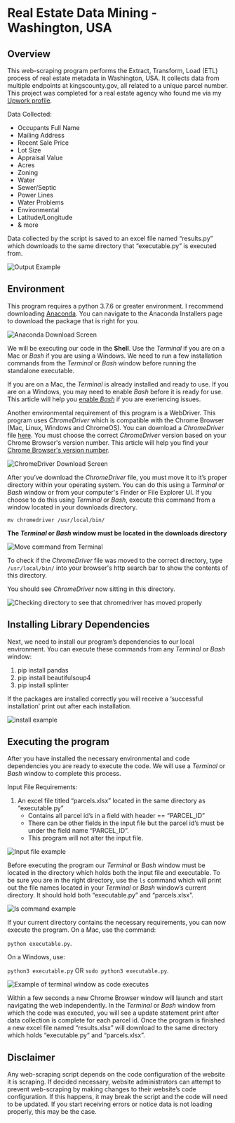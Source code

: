 # Real Estate Data Mining - Washington, USA

## Overview
This web-scraping program performs the Extract, Transform, Load (ETL) process of real estate metadata in Washington, USA. It collects data from multiple endpoints at kingscounty.gov, all related to a unique parcel number. This project was completed for a real estate agency who found me via my [Upwork profile](https://www.upwork.com/freelancers/~0142cf8752a12b0b88?).

Data Collected:
- Occupants Full Name
- Mailing Address
- Recent Sale Price
- Lot Size
- Appraisal Value
- Acres
- Zoning
- Water
- Sewer/Septic
- Power Lines
- Water Problems
- Environmental
- Latitude/Longitude
- & more

Data collected by the script is saved to an excel file named “results.py” which downloads to the same directory that “executable.py” is executed from.

![Output Example](images/output_example.png)

## Environment
This program requires a python 3.7.6 or greater environment. I recommend downloading [Anaconda](https://www.anaconda.com/products/individual). You can navigate to the Anaconda Installers page to download the package that is right for you.

![Anaconda Download Screen](images/anaconda.png)

We will be executing our code in the **Shell**. Use the *Terminal* if you are on a Mac or *Bash* if you are using a Windows. We need to run a few installation commands from the *Terminal* or *Bash* window before running the standalone executable.

If you are on a Mac, the *Terminal* is already installed and ready to use. If you are on a Windows, you may need to enable *Bash* before it is ready for use. This article will help you [enable *Bash*](https://www.laptopmag.com/articles/use-bash-shell-windows-10) if you are exeriencing issues.

Another environmental requirement of this program is a WebDriver. This program uses *ChromeDriver* which is compatible with the Chrome Browser (Mac, Linux, Windows and ChromeOS). You can download a *ChromeDriver* file [here](https://chromedriver.chromium.org/downloads). You must choose the correct *ChromeDriver* version based on your Chrome Browser's version number. This article will help you find your [Chrome Browser's version number](https://help.zenplanner.com/hc/en-us/articles/204253654-How-to-Find-Your-Internet-Browser-Version-Number-Google-Chrome).

![ChromeDriver Download Screen](images/chromedriver.png)

After you’ve download the *ChromeDriver* file, you must move it to it’s proper directory within your operating system. You can do this using a *Terminal* or *Bash* window or from your computer's Finder or File Explorer UI. If you choose to do this using *Terminal* or *Bash*, execute this command from a window located in your downloads directory.

`mv chromedriver /usr/local/bin/`

**The *Terminal* or *Bash* window must be located in the downloads directory**

![Move command from Terminal](images/mv_command.png)

To check if the *ChromeDriver* file was moved to the correct directory, type `/usr/local/bin/` into your browser's http search bar to show the contents of this directory.

You should see *ChromeDriver* now sitting in this directory.

![Checking directory to see that chromedriver has moved properly](images/directory_check.png)

## Installing Library Dependencies
Next, we need to install our program’s dependencies to our local environment. You can execute these commands from any *Terminal* or *Bash* window:

1.	pip install pandas
2.	pip install beautifulsoup4
3.	pip install splinter

If the packages are installed correctly you will receive a ‘successful installation’ print out after each installation.

![install example](images/installing.png)

## Executing the program
After you have installed the necessary environmental and code dependencies you are ready to execute the code. We will use a *Terminal* or *Bash* window to complete this process.

Input File Requirements:
1.	An excel file titled “parcels.xlsx” located in the same directory as “executable.py”
    - Contains all parcel id’s in a field with header == “PARCEL_ID”
    - There can be other fields in the input file but the parcel id’s must be under the field name “PARCEL_ID”.
    - This program will not alter the input file.

![Input file example](images/input_example.png)

Before executing the program our *Terminal* or *Bash* window must be located in the directory which holds both the input file and executable. To be sure you are in the right directory, use the `ls` command which will print out the file names located in your *Terminal* or *Bash* window’s current directory. It should hold both “executable.py” and “parcels.xlsx”.

![ls command example](images/ls.png)

If your current directory contains the necessary requirements, you can now execute the program. On a Mac, use the command:

`python executable.py`. 

On a Windows, use:

 `python3 executable.py` OR `sudo python3 executable.py`. 

![Example of terminal window as code executes](images/printout.png)

Within a few seconds a new Chrome Browser window will launch and start navigating the web independently. In the *Terminal* or *Bash* window from which the code was executed, you will see a update statement print after data collection is complete for each parcel id. Once the program is finished a new excel file named “results.xlsx” will download to the same directory which holds “executable.py“ and “parcels.xlsx”.

## Disclaimer
Any web-scraping script depends on the code configuration of the website it is scraping. If decided necessary, website administrators can attempt to prevent web-scraping by making changes to their website’s code configuration. If this happens, it may break the script and the code will need to be updated. If you start receiving errors or notice data is not loading properly, this may be the case.

